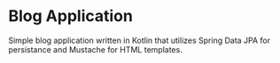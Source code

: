 # Blog Application
Simple blog application written in Kotlin that utilizes Spring Data JPA for persistance and Mustache for HTML templates.
